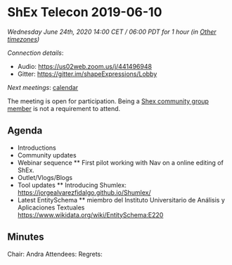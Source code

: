 # ShEx Telecon 2019-06-10

*Wednesday June 24th, 2020 14:00 CET / 06:00 PDT for 1 hour (in [Other timezones](https://www.timeanddate.com/worldclock/fixedtime.html?msg=ShEx+CG&iso=20200624T14&p1=195&ah=1))*

*Connection details*:

* Audio: https://us02web.zoom.us/j/441496948
* Gitter: https://gitter.im/shapeExpressions/Lobby

*Next meetings*: [calendar](https://calendar.google.com/event?action=TEMPLATE&tmeid=N2VyOGMyYjJnZTVma25qMWhlYWF2YmYycHFfMjAyMDAxMDhUMTMwMDAwWiBtaWNlbGlvLmJlX2FjM2xqNzNqdTA0YTY3OGIwaHRsMXBpamRvQGc&tmsrc=micelio.be_ac3lj73ju04a678b0htl1pijdo%40group.calendar.google.com&scp=ALL)

The meeting is open for participation. Being a [Shex community group member](https://www.w3.org/community/shex/participants) is not a requirement to attend.

## Agenda

* Introductions
* Community updates
* Webinar sequence
** First pilot working with Nav on a online editing of ShEx.
* Outlet/Vlogs/Blogs
* Tool updates 
** Introducing Shumlex: https://jorgealvarezfidalgo.github.io/Shumlex/
* Latest EntitySchema
** miembro del Instituto Universitario de Análisis y Aplicaciones Textuales  https://www.wikidata.org/wiki/EntitySchema:E220

## Minutes
  
Chair: Andra
Attendees: 
Regrets:


